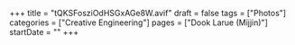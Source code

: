 +++
title = "tQKSFosziOdHSGxAGe8W.avif"
draft = false
tags = ["Photos"]
categories = ["Creative Engineering"]
pages = ["Dook Larue (Mijjin)"]
startDate = ""
+++
